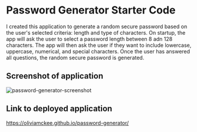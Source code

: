 # Password Generator Starter Code
I created this application to generate a random secure password based on the user's selected criteria: length and type of characters. On startup, the app will ask the user to select a password length between 8 adn 128 characters. The app will then ask the user if they want to include lowercase, uppercase, numerical, and special characters. Once the user has answered all questions, the random secure password is generated. 

## Screenshot of application 
![password-generator-screenshot](https://user-images.githubusercontent.com/103315205/168260489-ecc5a89e-a2f9-432c-8d6c-ba595d3924f2.png)


## Link to deployed application 
https://oliviamckee.github.io/password-generator/
